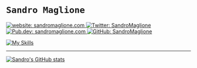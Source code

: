 # `Sandro Maglione`

<p>
       <a href="https://www.sandromaglione.com/">
    <img alt="website: sandromaglione.com" src="https://img.shields.io/badge/website-sandromaglione.com-blue" target="_blank" />
  </a>
    <a href="https://twitter.com/SandroMaglione">
    <img alt="Twitter: SandroMaglione" src="https://img.shields.io/twitter/follow/SandroMaglione.svg?style=social" target="_blank" />
  </a>
   <a href="https://pub.dev/publishers/sandromaglione.com/packages">
    <img alt="Pub.dev: sandromaglione.com" src="https://img.shields.io/badge/dart-pub.dev-blue?logo=dart" target="_blank" />
  </a>
    <a href="https://github.com/SandroMaglione">
    <img alt="GitHub: SandroMaglione" src="https://img.shields.io/github/followers/SandroMaglione?label=Follow&style=social" target="_blank" />
  </a>
</p>

[![My Skills](https://skillicons.dev/icons?i=ts,js,react,tailwind,nodejs,pnpm,postgres,dart,flutter,godot)](https://www.sandromaglione.com)

***

[![Sandro's GitHub stats](https://github-readme-stats.vercel.app/api?username=sandromaglione&theme=nightowl)](https://www.sandromaglione.com)
